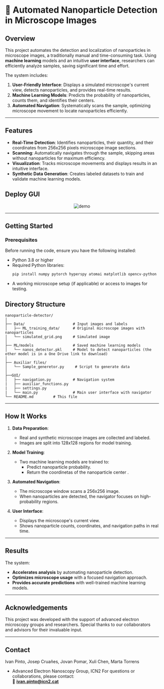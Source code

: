 # 🧬 **Automated Nanoparticle Detection in Microscope Images**

## **Overview**  
This project automates the detection and localization of nanoparticles in microscope images, a traditionally manual and time-consuming task. Using **machine learning** models and an intuitive **user interface**, researchers can efficiently analyze samples, saving significant time and effort.

The system includes:  
1. **User-Friendly Interface**: Displays a simulated microscope's current view, detects nanoparticles, and provides real-time results.  
2. **Machine Learning Models**: Predicts the probability of nanoparticles, counts them, and identifies their centers.  
3. **Automated Navigation**: Systematically scans the sample, optimizing microscope movement to locate nanoparticles efficiently.

---

## **Features**  
- **Real-Time Detection**: Identifies nanoparticles, their quantity, and their coordinates from 256x256 pixels microscope image sections.  
- **Scanning**: Automatically navigates through the sample, skipping areas without nanoparticles for maximum efficiency.  
- **Visualization**: Tracks microscope movements and displays results in an intuitive interface.  
- **Synthetic Data Generation**: Creates labeled datasets to train and validate machine learning models.

## **Deploy GUI**

  <p align ="center">
  <img alt="demo" src="Data/demo.gif"/>
  </p>

---

## **Getting Started**  

### Prerequisites  
Before running the code, ensure you have the following installed:  
- Python 3.8 or higher  
- Required Python libraries:  
  ```bash
  pip install numpy pytorch hyperspy atomai matplotlib opencv-python
  ```  
- A working microscope setup (if applicable) or access to images for testing.  


## **Directory Structure**  
```
nanoparticle-detector/
│
├── Data/                      # Input images and labels
│   ├── ML_training_data/      # Original microscope images with nanoparticles        
│   └── simulated_grid.png     # Simulated image
│
├── ML/models                  # Saved machine learning models
│   └── nanos_detector.pkl     # Model to detect nanoparticles (the other model is in a One Drive link to download)
│
├── Auxiliar files/  
│   └── Sample_generetor.py     # Script to generate data
│
├──GUI/
│   ├── navigation.py          # Navigation system
|   ├── auxiliar_functions.py  
|   ├── settings.py
|   └── main.py                # Main user interface with navigator
└── README.md         # This file
```

---

## **How It Works**  
1. **Data Preparation**:  
   - Real and synthetic microscope images are collected and labeled.  
   - Images are split into 128x128 regions for model training.  

2. **Model Training**:  
   - Two machine learning models are trained to:  
     - Predict nanoparticle probability.  
     - Return the coordinetas of the nanoparticle center .

3. **Automated Navigation**:  
   - The microscope window scans a 256x256 image.  
   - When nanoparticles are detected, the navigator focuses on high-probability regions.

4. **User Interface**:  
   - Displays the microscope's current view.  
   - Shows nanoparticle counts, coordinates, and navigation paths in real time.

---

## **Results**  
The system:  
- **Accelerates analysis** by automating nanoparticle detection.  
- **Optimizes microscope usage** with a focused navigation approach.  
- **Provides accurate predictions** with well-trained machine learning models.  

---

## **Acknowledgements**  
This project was developed with the support of advanced electron microscopy groups and researchers. Special thanks to our collaborators and advisors for their invaluable input.  

---

## **Contact**  
Ivan Pinto, Josep Cruañes, Jovan Pomar, Xuli Chen, Marta Torrens
- Advanced Electron Nanoscopy Group, ICN2 
For questions or collaborations, please contact:  
📧 **ivan.pinto@icn2.cat**  
